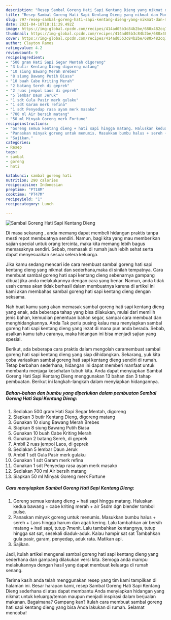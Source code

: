 ```yaml
---
description: "Resep Sambal Goreng Hati Sapi Kentang Dieng yang nikmat dan Mudah Dibuat"
title: "Resep Sambal Goreng Hati Sapi Kentang Dieng yang nikmat dan Mudah Dibuat"
slug: 797-resep-sambal-goreng-hati-sapi-kentang-dieng-yang-nikmat-dan-mudah-dibuat
date: 2021-04-10T18:11:29.492Z
image: https://img-global.cpcdn.com/recipes/414ad05b3c84b2be/680x482cq70/sambal-goreng-hati-sapi-kentang-dieng-foto-resep-utama.jpg
thumbnail: https://img-global.cpcdn.com/recipes/414ad05b3c84b2be/680x482cq70/sambal-goreng-hati-sapi-kentang-dieng-foto-resep-utama.jpg
cover: https://img-global.cpcdn.com/recipes/414ad05b3c84b2be/680x482cq70/sambal-goreng-hati-sapi-kentang-dieng-foto-resep-utama.jpg
author: Clayton Ramos
ratingvalue: 4.2
reviewcount: 9
recipeingredient:
- "500 gram Hati Sapi Segar Mentah digoreng"
- "3 butir Kentang Dieng digoreng matang"
- "10 siung Bawang Merah Brebes"
- "8 siung Bawang Putih Biasa"
- "10 buah Cabe Kriting Merah"
- "2 batang Sereh di geprek"
- "2 ruas jempol Laos di geprek"
- "5 lembar Daun Jeruk"
- "1 sdt Gula Pasir merk gulaku"
- "1 sdt Garam merk refina"
- "1 sdt Penyedap rasa ayam merk masako"
- "700 ml Air bersih matang"
- "50 ml Minyak Goreng merk Fortune"
recipeinstructions:
- "Goreng semua kentang dieng + hati sapi hingga matang. Haluskan kedua bawang + cabe kriting merah + air 5sdm dgn blender tombol pulse."
- "Panaskan minyak goreng untuk menumis. Masukkan bumbu halus + sereh + Laos hingga harum dan agak kering. Lalu tambahkan air bersih matang + hati sapi, tutup 7menit. Lalu tambahkan kentangnya, tutup hingga sat sat, sesekali diaduk-aduk. Kalau hampir sat sat Tambahkan gula pasir, garam, penyedap, aduk rata. Matikan api."
- "Sajikan."
categories:
- Resep
tags:
- sambal
- goreng
- hati

katakunci: sambal goreng hati 
nutrition: 290 calories
recipecuisine: Indonesian
preptime: "PT18M"
cooktime: "PT47M"
recipeyield: "1"
recipecategory: Lunch

---
```



![Sambal Goreng Hati Sapi Kentang Dieng](https://img-global.cpcdn.com/recipes/414ad05b3c84b2be/680x482cq70/sambal-goreng-hati-sapi-kentang-dieng-foto-resep-utama.jpg)

Di masa  sekarang , anda memang dapat membeli hidangan praktis tanpa mesti repot membuatnya sendiri. Namun, bagi kita yang mau memberikan sajian special untuk orang tercinta, maka kita memang lebih bagus memasaknya sendiri. Sebab, memasak di rumah jauh lebih sehat serta dapat menyesuaikan sesuai selera keluarga.

Jika kamu sedang mencari ide cara membuat sambal goreng hati sapi kentang dieng yang nikmat dan sederhana,maka di sinilah tempatnya. Cara membuat sambal goreng hati sapi kentang dieng  sebenarnya gampang dibuat jika anda melakukannya dengan cara yang benar. Namun, anda tidak usah cemas akan tidak berhasil dalam membuatnya 
karena di artikel ini kami akan membahas sambal goreng hati sapi kentang dieng dengan seksama.  



Nah buat kamu yang akan memasak sambal goreng hati sapi kentang dieng yang enak, ada beberapa tahap yang bisa dilakukan, mulai dari memilih jenis bahan, kemudian penentuan bahan segar, sampai cara membuat dan menghidangkannya. Anda Tak perlu pusing kalau mau menyiapkan sambal goreng hati sapi kentang dieng yang lezat di mana pun anda berada. Sebab, asalkan kamu  tahu caranya, maka hidangan ini bisa menjadi sajian yang spesial.

Berikut, ada beberapa cara praktis  dalam mengolah caramembuat sambal goreng hati sapi kentang dieng yang siap dihidangkan. Sekarang, yuk kita coba variasikan sambal goreng hati sapi kentang dieng sendiri di rumah. Tetap berbahan sederhana, hidangan ini dapat memberi manfaat untuk membantu menjaga kesehatan tubuh kita. Anda dapat menyiapkan Sambal Goreng Hati Sapi Kentang Dieng menggunakan 13 bahan dan 3 tahap pembuatan. Berikut ini langkah-langkah dalam menyiapkan hidangannya.

<!--inarticleads1-->

##### Bahan-bahan dan bumbu yang diperlukan dalam pembuatan Sambal Goreng Hati Sapi Kentang Dieng:

1. Sediakan 500 gram Hati Sapi Segar Mentah, digoreng
1. Siapkan 3 butir Kentang Dieng, digoreng matang
1. Gunakan 10 siung Bawang Merah Brebes
1. Siapkan 8 siung Bawang Putih Biasa
1. Gunakan 10 buah Cabe Kriting Merah
1. Gunakan 2 batang Sereh, di geprek
1. Ambil 2 ruas jempol Laos, di geprek
1. Sediakan 5 lembar Daun Jeruk
1. Ambil 1 sdt Gula Pasir merk gulaku
1. Gunakan 1 sdt Garam merk refina
1. Gunakan 1 sdt Penyedap rasa ayam merk masako
1. Sediakan 700 ml Air bersih matang
1. Siapkan 50 ml Minyak Goreng merk Fortune




<!--inarticleads2-->

##### Cara menyiapkan Sambal Goreng Hati Sapi Kentang Dieng:

1. Goreng semua kentang dieng + hati sapi hingga matang. Haluskan kedua bawang + cabe kriting merah + air 5sdm dgn blender tombol pulse.
1. Panaskan minyak goreng untuk menumis. Masukkan bumbu halus + sereh + Laos hingga harum dan agak kering. Lalu tambahkan air bersih matang + hati sapi, tutup 7menit. Lalu tambahkan kentangnya, tutup hingga sat sat, sesekali diaduk-aduk. Kalau hampir sat sat Tambahkan gula pasir, garam, penyedap, aduk rata. Matikan api.
1. Sajikan.




Jadi, itulah artikel mengenai  sambal goreng hati sapi kentang dieng  yang sederhana dan gampang dilakukan versi kita. Semoga anda mampu melakukannya dengan hasil yang dapat membuat keluarga di rumah senang. 

Terima kasih anda telah menggunakan resep yang tim kami tampilkan di halaman ini. Besar harapan kami, resep  Sambal Goreng Hati Sapi Kentang Dieng sederhana di atas dapat membantu Anda menyiapkan hidangan yang nikmat untuk keluarga/teman maupun menjadi inspirasi dalam berjualan makanan. Bagaimana? Gampang kan? Itulah cara membuat sambal goreng hati sapi kentang dieng yang bisa Anda lakukan di rumah. Selamat mencoba!

